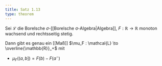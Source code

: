 ```yaml
---
title: Satz 1.13
type: theorem
---
```


Sei $\mathcal{L}$ die Borelsche $\sigma$-[[Borelsche σ-Algebra|Algebra]], $F : \mathbb{R} \to \mathbb{R}$ monoton wachsend und rechtsseitig stetig.

Dann gibt es genau ein [[Maß]] $\mu_F : \mathcal{L} \to \overline{\mathbb{R}}_+$ mit
- $\mu_F((a, b]) = F(b) - F(a^-)$